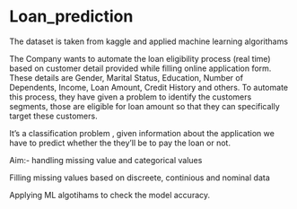 # Loan_prediction
The dataset is taken from kaggle and applied machine learning algorithams

The Company wants to automate the loan eligibility process (real time) based on customer detail provided while filling online application form. These details are Gender, Marital Status, Education, Number of Dependents, Income, Loan Amount, Credit History and others. To automate this process, they have given a problem to identify the customers segments, those are eligible for loan amount so that they can specifically target these customers.

It’s a classification problem , given information about the application we have to predict whether the they’ll be to pay the loan or not.

Aim:- handling missing value and categorical values 

Filling missing values based on discreete, continious and nominal data

Applying ML algotihams to check the model accuracy.
